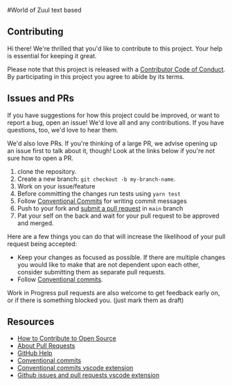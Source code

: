 #World of Zuul text based
## Contributing

[fork]: /fork
[pr]: /compare
[code-of-conduct]: CODE_OF_CONDUCT.md

Hi there! We're thrilled that you'd like to contribute to this project. Your help is essential for keeping it great.

Please note that this project is released with a [Contributor Code of Conduct][code-of-conduct]. By participating in this project you agree to abide by its terms.

## Issues and PRs

If you have suggestions for how this project could be improved, or want to report a bug, open an issue! We'd love all and any contributions. If you have questions, too, we'd love to hear them.

We'd also love PRs. If you're thinking of a large PR, we advise opening up an issue first to talk about it, though! Look at the links below if you're not sure how to open a PR.

1. clone the repository.
2. Create a new branch: `git checkout -b my-branch-name`.
3. Work on your issue/feature
4. Before committing the changes run tests using `yarn test`
5. Follow [Conventional Commits](https://www.conventionalcommits.org/en/v1.0.0/) for writing commit messages
6. Push to your fork and [submit a pull request][pr] in `main` branch
7. Pat your self on the back and wait for your pull request to be approved and merged.

Here are a few things you can do that will increase the likelihood of your pull request being accepted:

- Keep your changes as focused as possible. If there are multiple changes you would like to make that are not dependent upon each other, consider submitting them as separate pull requests.
- Follow [Conventional commits](https://www.conventionalcommits.org/en/v1.0.0/).

Work in Progress pull requests are also welcome to get feedback early on, or if there is something blocked you. (just mark them as draft)

## Resources

- [How to Contribute to Open Source](https://opensource.guide/how-to-contribute/)
- [About Pull Requests](https://help.github.com/articles/about-pull-requests/)
- [GitHub Help](https://help.github.com)
- [Conventional commits](https://www.conventionalcommits.org/en/v1.0.0/)
- [Conventional commits vscode extension](https://marketplace.visualstudio.com/items?itemName=vivaxy.vscode-conventional-commits)
- [Github issues and pull requests vscode extension](https://marketplace.visualstudio.com/items?itemName=GitHub.vscode-pull-request-github)

